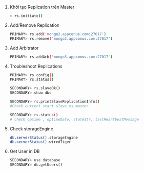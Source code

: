 
1. Khởi tạo Replication trên Master
   ```bash
   > rs.initiate()
   ```
2. Add/Remove Replication
   ```bash
   PRIMARY> rs.add('mongo2.appconus.com:27017')
   PRIMARY> rs.remove('mongo2.appconus.com:27017')
   ```
3. Add Arbitrator
   ```bash
   PRIMARY> rs.addArb('mongo3.appconus.com:27017')
   ```
4. Troubleshoot Replications
    ```bash
    PRIMARY> rs.config()
    PRIMARY> rs.status()

    SECONDARY> rs.slaveOk()
    SECONDARY> show dbs

    SECONDARY> rs.printSlaveReplicationInfo()
    #Check current start slave vs master

    SECONDARY> rs.status()
    # check optime , optimeDate, stateStr, lastHeartbeatMessage
    ```

5. Check storageEngine

    ```bash
    db.serverStatus().storageEngine
    db.serverStatus().wiredTiger
    ```
6. Get User in DB

    ```bash
    SECONDARY> use database
    SECONDARY> db.getUsers()
    ```